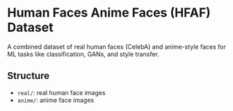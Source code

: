 # Human Faces Anime Faces (HFAF) Dataset

A combined dataset of real human faces (CelebA) and anime-style faces for ML tasks like classification, GANs, and style transfer.

## Structure
- `real/`: real human face images
- `anime/`: anime face images

